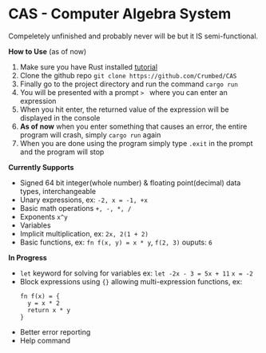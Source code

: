 # CAS - Computer Algebra System
Compeletely unfinished and probably never will be but it IS semi-functional.

**How to Use** (as of now)
1. Make sure you have Rust installed [tutorial](https://www.rust-lang.org/learn/get-started)
2. Clone the github repo `git clone https://github.com/Crumbed/CAS`
3. Finally go to the project directory and run the command `cargo run`
4. You will be presented with a prompt `> ` where you can enter an expression
5. When you hit enter, the returned value of the expression will be displayed in the console
6. **As of now** when you enter something that causes an error, the entire program will crash, simply `cargo run` again
7. When you are done using the program simply type `.exit` in the prompt and the program will stop

**Currently Supports**
- Signed 64 bit integer(whole number) & floating point(decimal) data types, interchangeable
- Unary expressions, ex: `-2, x = -1, +x`
- Basic math operations `+, -, *, /`
- Exponents `x^y`
- Variables
- Implicit multiplication, ex: `2x, 2(1 + 2)`
- Basic functions, ex: `fn f(x, y) = x * y`, `f(2, 3)` ouputs: `6`

**In Progress**
- `let` keyword for solving for variables ex: `let -2x - 3 = 5x + 11` `x = -2`
- Block expressions using `{}` allowing multi-expression functions, ex:
  ```
  fn f(x) = {
    y = x * 2
    return x * y
  }
  ```
- Better error reporting
- Help command
